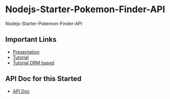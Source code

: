 # Nodejs-Starter-Pokemon-Finder-API
Nodejs-Starter-Pokemon-Finder-API

## Important Links

- [Presentation](https://docs.google.com/presentation/d/1KicnF1s_RaxjKOn55ersD8ygywaRoaqURH17uFHxmbM/edit?usp=sharing)
- [Tutorial](https://www.mongodb.com/languages/mern-stack-tutorial)
- [Tutorial ORM based](https://developer.mozilla.org/en-US/docs/Learn/Server-side/Express_Nodejs)

## API Doc for this Started

- [API Doc](https://documenter.getpostman.com/view/10728340/Tzm2JJ71)

